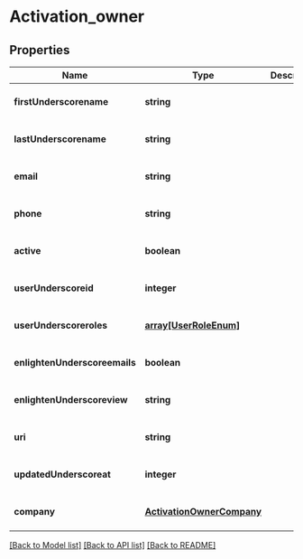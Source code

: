 # Activation_owner

## Properties
Name | Type | Description | Notes
------------ | ------------- | ------------- | -------------
**firstUnderscorename** | **string** |  | [optional] [default to null]
**lastUnderscorename** | **string** |  | [optional] [default to null]
**email** | **string** |  | [optional] [default to null]
**phone** | **string** |  | [optional] [default to null]
**active** | **boolean** |  | [optional] [default to null]
**userUnderscoreid** | **integer** |  | [optional] [default to null]
**userUnderscoreroles** | [**array[UserRoleEnum]**](UserRoleEnum.md) |  | [optional] [default to null]
**enlightenUnderscoreemails** | **boolean** |  | [optional] [default to null]
**enlightenUnderscoreview** | **string** |  | [optional] [default to null]
**uri** | **string** |  | [optional] [default to null]
**updatedUnderscoreat** | **integer** |  | [optional] [default to null]
**company** | [**ActivationOwnerCompany**](ActivationOwnerCompany.md) |  | [optional] [default to null]

[[Back to Model list]](../README.md#documentation-for-models) [[Back to API list]](../README.md#documentation-for-api-endpoints) [[Back to README]](../README.md)


